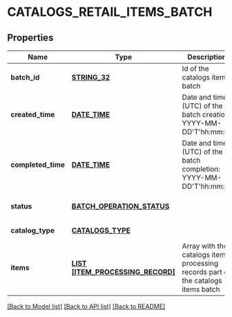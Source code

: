 # CATALOGS_RETAIL_ITEMS_BATCH

## Properties
Name | Type | Description | Notes
------------ | ------------- | ------------- | -------------
**batch_id** | [**STRING_32**](STRING_32.md) | Id of the catalogs items batch | [optional] [default to null]
**created_time** | [**DATE_TIME**](DATE_TIME.md) | Date and time (UTC) of the batch creation: YYYY-MM-DD&#39;T&#39;hh:mm:ss | [optional] [readonly] [default to null]
**completed_time** | [**DATE_TIME**](DATE_TIME.md) | Date and time (UTC) of the batch completion: YYYY-MM-DD&#39;T&#39;hh:mm:ss | [optional] [readonly] [default to null]
**status** | [**BATCH_OPERATION_STATUS**](BatchOperationStatus.md) |  | [optional] [default to null]
**catalog_type** | [**CATALOGS_TYPE**](CatalogsType.md) |  | [default to null]
**items** | [**LIST [ITEM_PROCESSING_RECORD]**](ItemProcessingRecord.md) | Array with the catalogs items processing records part of the catalogs items batch | [optional] [default to null]

[[Back to Model list]](../README.md#documentation-for-models) [[Back to API list]](../README.md#documentation-for-api-endpoints) [[Back to README]](../README.md)


